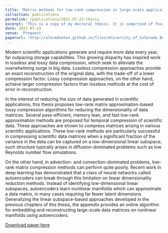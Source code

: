 ```yaml
---
title: "Matrix methods for low-rank compression in large-scale applications"
collection: publications
permalink: /publications/2021-07-23-thesis
excerpt: 'This is a copy of my doctoral thesis. It is comprised of four works, two of which are enumerated below. The third project presents online algorithms for computing interpolative decompositions of streaming data. The fourth project presents an online algorithm for compressing scientific data using a class of neural networks called autoencoders.'
date: 2021-07-23
venue: 'Proquest'
paperurl: 'http://alecmdunton.github.io/files/University_of_Colorado_Boulder_Thesis_Dunton_Ready_to_Print.pdf'
---
```

Modern scientific applications generate and require more data every year, far outpacing storage capabilities. This growing disparity has inspired work in lossless and lossy data compression, which seek to alleviate the overwhelming surge in big data. Lossless compression approaches provide an exact reconstruction of the original data, with the trade-off of a lower compression factor. Lossy compression approaches, on the other hand, achieve larger compression factors than lossless methods at the cost of error in reconstruction. 

In the interest of reducing the size of data generated in scientific applications, this thesis proposes low-rank matrix approximation-based lossy compression algorithms for reducing the dimensionality of data matrices. Several pass-efficient, memory lean, and fast low-rank approximation methods are proposed for temporal compression of scientific data. These approaches are shown to compress matrices arising in various scientific applications. These low-rank methods are particularly successful in compressing scientific data matrices when a significant fraction of the variance in the data can be captured on a low-dimensional linear subspace; such structure typically arises in diffusion-dominated problems such as low Reynolds number flow simulations. 

On the other hand, in advection- and convection-dominated problems, low-rank matrix compression methods can perform quite poorly. Recent work in deep learning has demonstrated that a class of neural networks called autoencoders can break through this limitation on linear dimensionality reduction methods. Instead of identifying low-dimensional linear subspaces, autoencoders learn nonlinear manifolds which can approximate a data matrix, in many cases requiring far fewer latent dimensions. Generalizing the linear subspace-based approaches developed in the previous chapters of this thesis, the appendix provides an online algorithm for embedding and reconstructing large-scale data matrices on nonlinear manifolds using autoencoders.


[Download paper here](http://alecmdunton.github.io/files/University_of_Colorado_Boulder_Thesis_Dunton_Ready_to_Print.pdf)
